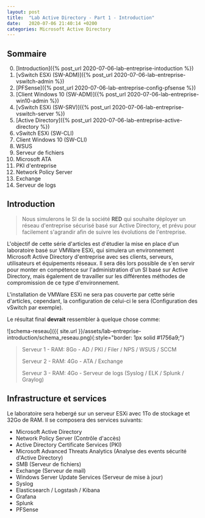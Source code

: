 ```yaml
---
layout: post
title:  "Lab Active Directory - Part 1 - Introduction"
date:   2020-07-06 21:40:14 +0200
categories: Microsoft Active Directory
---
```



## Sommaire

0. [Introduction]({% post_url 2020-07-06-lab-entreprise-intoduction %})
1. [vSwitch ESXi (SW-ADM)]({% post_url 2020-07-06-lab-entreprise-vswitch-admin %})
2. [PFSense]({% post_url 2020-07-06-lab-entreprise-config-pfsense %})
3. [Client Windows 10 (SW-ADM)]({% post_url 2020-07-06-lab-entreprise-win10-admin %})
4. [vSwitch ESXi (SW-SRV)]({% post_url 2020-07-06-lab-entreprise-vswitch-server %})
5. [Active Directory]({% post_url 2020-07-06-lab-entreprise-active-directory %})
6. vSwitch ESXi (SW-CLI)
7. Client Windows 10 (SW-CLI)
8. WSUS
9. Serveur de fichiers
10. Microsoft ATA
11. PKI d'entreprise
12. Network Policy Server
13. Exchange
14. Serveur de logs

## Introduction

> Nous simulerons le SI de la société **RED** qui souhaite déployer un réseau d'entreprise sécurisé basé sur Active Directory, et prévu pour facilement  s'agrandir afin de suivre les évolutions de l'entreprise.

L'objectif de cette série d'articles est d'étudier la mise en place d'un laboratoire basé sur VMWare ESXi, qui simulera un environnement Microsoft Active Directory d'entreprise avec ses clients, serveurs, utilisateurs et équipements réseaux. Il sera dès lors possible de s'en servir pour monter en compétence sur l'administration d'un SI basé sur Active Directory, mais également de travailler sur les différentes méthodes de compromission de ce type d'environnement.

L'installation de VMWare ESXi ne sera pas couverte par cette série d'articles, cependant, la configuration de celui-ci le sera (Configuration des vSwitch par exemple).

Le résultat final **devrait** ressembler à quelque chose comme:

![schema-reseau]({{ site.url }}/assets/lab-entreprise-introduction/schema_reseau.png){:style="border: 1px solid #1756a9;"}

> Serveur 1 - RAM: 8Go - AD / PKI / Filer / NPS / WSUS / SCCM
>
> Serveur 2 - RAM: 4Go - ATA / Exchange
>
> Serveur 3 - RAM: 4Go - Serveur de logs (Syslog / ELK / Splunk / Graylog)

## Infrastructure et services


Le laboratoire sera hebergé sur un serveur ESXi avec 1To de stockage et 32Go de RAM. Il se composera des services suivants:

- Microsoft Active Directory
- Network Policy Server (Contrôle d'accès)
- Active Directory Certificate Services (PKI)
- Microsoft Advanced Threats Analytics (Analyse des events sécurité d'Active Directory)
- SMB (Serveur de fichiers)
- Exchange (Serveur de mail)
- Windows Server Update Services (Serveur de mise à jour)
- Syslog
- Elasticsearch / Logstash / Kibana 
- Grafana
- Splunk
- PFSense




